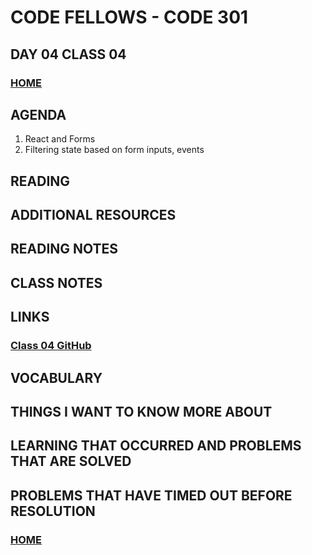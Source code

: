 # CODE FELLOWS - CODE 301

## DAY 04 CLASS 04

### [HOME](../README.md)

## AGENDA
1. React and Forms
1. Filtering state based on form inputs, events

## READING

## ADDITIONAL RESOURCES

## READING NOTES

## CLASS NOTES

## LINKS
### [Class 04 GitHub](https://github.com/codefellows/seattle-code-301d85/tree/main/class-04)

## VOCABULARY

## THINGS I WANT TO KNOW MORE ABOUT

## LEARNING THAT OCCURRED AND PROBLEMS THAT ARE SOLVED

## PROBLEMS THAT HAVE TIMED OUT BEFORE RESOLUTION

### [HOME](../README.md)